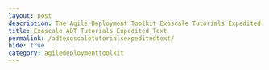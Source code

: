 ```yaml
---
layout: post
description: The Agile Deployment Toolkit Exoscale Tutorials Expedited Text 
title: Exoscale ADT Tutorials Expedited Text
permalink: /adtexoscaletutorialsexpeditedtext/
hide: true
category: agiledeploymenttoolkit
---
```


